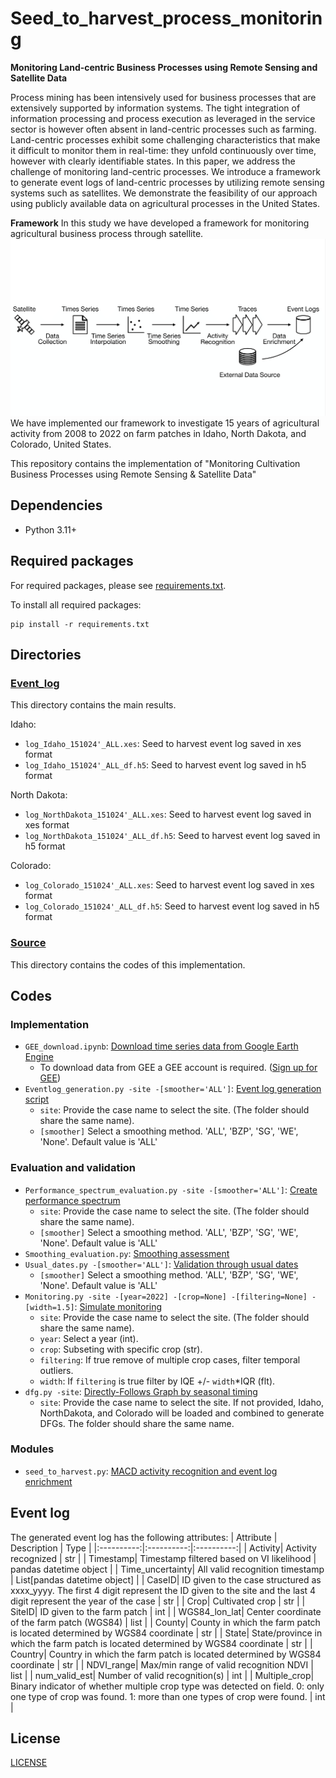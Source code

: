 # Seed_to_harvest_process_monitoring
**Monitoring Land-centric Business Processes using Remote Sensing and Satellite Data**

Process mining has been intensively used for business processes that are extensively supported by information systems. The tight integration of information processing and process execution as leveraged in the service sector is however often absent in land-centric processes such as farming. Land-centric processes exhibit some challenging characteristics that make it difficult to monitor them in real-time: they unfold continuously over time, however with clearly identifiable states. In this paper, we address the challenge of monitoring land-centric processes. We introduce a framework to generate event logs of land-centric processes by utilizing remote sensing systems such as satellites. We demonstrate the feasibility of our approach using publicly available data on agricultural processes in the United States.

**Framework**
In this study we have developed a framework for monitoring agricultural business process through satellite.
![framework](Figure/framework_overview.png)
We have implemented our framework to investigate 15 years of agricultural activity from 2008 to 2022 on farm patches in Idaho, North Dakota, and Colorado, United States.


This repository contains the implementation of "Monitoring Cultivation Business Processes using Remote Sensing & Satellite Data"

## Dependencies
* Python 3.11+
## Required packages
For required packages, please see [requirements.txt](requirements.txt).

To install all required packages: 
```
pip install -r requirements.txt
```
## Directories
### [Event_log](Event_log)
This directory contains the main results.

Idaho:
- `log_Idaho_151024'_ALL.xes`: Seed to harvest event log saved in xes format
- `log_Idaho_151024'_ALL_df.h5`: Seed to harvest event log saved in h5 format

North Dakota:
- `log_NorthDakota_151024'_ALL.xes`: Seed to harvest event log saved in xes format
- `log_NorthDakota_151024'_ALL_df.h5`: Seed to harvest event log saved in h5 format


Colorado:
- `log_Colorado_151024'_ALL.xes`: Seed to harvest event log saved in xes format
- `log_Colorado_151024'_ALL_df.h5`: Seed to harvest event log saved in h5 format

### [Source](Source)
This directory contains the codes of this implementation.
## Codes
### Implementation
- `GEE_download.ipynb`: [Download time series data from Google Earth Engine](Source/GEE_download.ipynb)
    * To download data from GEE a GEE account is required. ([Sign up for GEE](https://earthengine.google.com/)) 
- `Eventlog_generation.py -site -[smoother='ALL']`: [Event log generation script](Source/Eventlog_generation.py)
    - `site`: Provide the case name to select the site. (The folder should share the same name).
    - `[smoother]` Select a smoothing method. 'ALL', 'BZP', 'SG', 'WE', 'None'. Default value is 'ALL'

### Evaluation and validation
- `Performance_spectrum_evaluation.py -site -[smoother='ALL']`: [Create performance spectrum](Source/Performance_spectrum_evaluation.py)
    - `site`: Provide the case name to select the site. (The folder should share the same name).
    - `[smoother]` Select a smoothing method. 'ALL', 'BZP', 'SG', 'WE', 'None'. Default value is 'ALL'
- `Smoothing_evaluation.py`: [Smoothing assessment](Source/Smoothing_evaluation.py)
- `Usual_dates.py -[smoother='ALL']`: [Validation through usual dates](Source/Usual_dates.py)
    - `[smoother]` Select a smoothing method. 'ALL', 'BZP', 'SG', 'WE', 'None'. Default value is 'ALL'
- `Monitoring.py -site -[year=2022] -[crop=None] -[filtering=None] -[width=1.5]`: [Simulate monitoring](Source/Monitoring.py)
    - `site`: Provide the case name to select the site. (The folder should share the same name).
    - `year`: Select a year (int).
    - `crop`: Subseting with specific crop (str).
    - `filtering`: If true remove of multiple crop cases, filter temporal outliers.
    - `width`: If `filtering` is true filter by IQE +/- `width`*IQR (flt).
- `dfg.py -site`: [Directly-Follows Graph by seasonal timing](Source/dfg.py)
    - `site`: Provide the case name to select the site. If not provided, Idaho, NorthDakota, and Colorado will be loaded and combined to generate DFGs. The folder should share the same name.
### Modules
- `seed_to_harvest.py`: [MACD activity recognition and event log enrichment](Source/seed_to_harvest.py)

## Event log
The generated event log has the following attributes:
| Attribute | Description | Type |
|:----------:|:----------:|:----------:|
| Activity| Activity recognized | str |
| Timestamp| Timestamp filtered based on VI likelihood | pandas datetime object |
| Time_uncertainty| All valid recognition timestamp | List[pandas datetime object] |
| CaseID| ID given to the case structured as xxxx_yyyy. The first 4 digit represent the ID given to the site and the last 4 digit represent the year of the case | str |
| Crop| Cultivated crop | str |
| SiteID| ID given to the farm patch | int |
| WGS84_lon_lat| Center coordinate of the farm patch (WGS84) | list |
| County| County in which the farm patch is located determined by WGS84 coordinate | str |
| State| State/province in which the farm patch is located determined by WGS84 coordinate | str |
| Country| Country in which the farm patch is located determined by WGS84 coordinate | str |
| NDVI_range| Max/min range of valid recognition NDVI | list |
| num_valid_est| Number of valid recognition(s) | int |
| Multiple_crop| Binary indicator of whether multiple crop type was detected on field. 0: only one type of crop was found. 1: more than one types of crop were found. | int |

## License 
[LICENSE](LICENSE)
